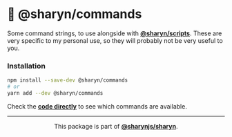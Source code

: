 # 🌹 @sharyn/commands

Some command strings, to use alongside with [**@sharyn/scripts**](https://github.com/sharynjs/sharyn-scripts). These are very specific to my personal use, so they will probably not be very useful to you.

### Installation

```sh
npm install --save-dev @sharyn/commands
# or
yarn add --dev @sharyn/commands
```

Check the [**code directly**](https://github.com/sharynjs/sharyn-commands/blob/master/index.js) to see which commands are available.

<hr />

<p align="center">
  This package is part of <a href="https://github.com/sharynjs/sharyn"><b>@sharynjs/sharyn</b></a>.
</p>
